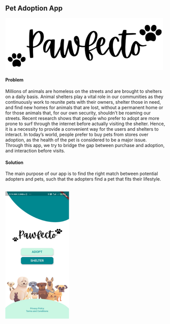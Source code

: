 <h2>Pet Adoption App</h2>
<img src="images/pawsfecto.png" alt="App name"/>
<br />
<h4>Problem</h4>
<p>Millions of animals are homeless on the streets and are brought to shelters on a daily basis. Animal shelters play a vital role in our communities as they continuously work to reunite pets with their owners, shelter those in need, and find new homes for animals that are lost, without a permanent home or for those animals that, for our own security, shouldn’t be roaming our streets. Recent research shows that people who prefer to adopt are more prone to surf through the internet before actually visiting the shelter. Hence, it is a necessity to provide a convenient way for the users and shelters to interact. In today’s world, people prefer to buy pets from stores over adoption, as the health of the pet is considered to be a major issue. Through this app, we try to bridge the gap between purchase and adoption, and interaction before visits.</p>
<h4>Solution</h4>
<p>The main purpose of our app is to find the right match between potential adopters and pets, such that the adopters find a pet that fits their lifestyle.</p>
<br />
<img src="images/main_screen_ss.jpeg" alt="App Screenshot" height="400" width="200"/>